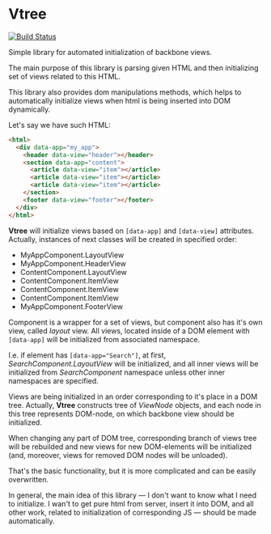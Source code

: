 Vtree
=====
[![Build Status](https://travis-ci.org/s0ber/vtree.png?branch=master)](https://travis-ci.org/s0ber/vtree)

Simple library for automated initialization of backbone views.

The main purpose of this library is parsing given HTML and then initializing set of views related to this HTML.

This library also provides dom manipulations methods, which helps to automatically initialize views when html is being inserted into DOM dynamically.

Let's say we have such HTML:

``` html
<html>
  <div data-app="my_app">
    <header data-view="header"></header>
    <section data-app="content">
      <article data-view="item"></article>
      <article data-view="item"></article>
      <article data-view="item"></article>
    </section>
    <footer data-view="footer"></footer>
  </div>
</html>
```

**Vtree** will initialize views based on ```[data-app]``` and ```[data-view]``` attributes. Actually, instances of next classes will be created in specified order:

- MyAppComponent.LayoutView
- MyAppComponent.HeaderView
- ContentComponent.LayoutView
- ContentComponent.ItemView
- ContentComponent.ItemView
- ContentComponent.ItemView
- MyAppComponent.FooterView

Component is a wrapper for a set of views, but component also has it's own view, called *layout* view. All views, located inside of a DOM element with ```[data-app]``` will be initialized from associated namespace.

I.e. if element has ```[data-app="Search"]```, at first, *SearchComponent.LayoutView* will be initialized, and all inner views will be initialized from *SearchComponent* namespace unless other inner namespaces are specified.

Views are being initialized in an order corresponding to it's place in a DOM tree. Actually, **Vtree** constructs tree of *ViewNode* objects, and each node in this tree represents DOM-node, on which backbone view should be initialized.

When changing any part of DOM tree, corresponding branch of views tree will be rebuilded and new views for new DOM-elements will be initialized (and, moreover, views for removed DOM nodes will be unloaded).

That's the basic functionality, but it is more complicated and can be easily overwritten.

In general, the main idea of this library — I don't want to know what I need to initialize. I wan't to get pure html from server, insert it into DOM, and all other work, related to initialization of corresponding JS — should be made automatically.
